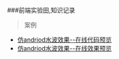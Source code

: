 ###前端实验田,知识记录

> 案例
* [仿andriod水波效果--在线代码预览](https://github.com/zhenghuahou/test/blob/dev/demo/ripple.html "悬停显示")
* [仿andriod水波效果--在线效果预览](http://htmlpreview.github.io/?https://github.com/zhenghuahou/test/blob/dev/demo/ripple.html "悬停显示")